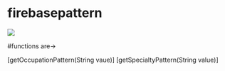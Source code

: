 # firebasepattern
[![](https://jitpack.io/v/raselkhan9560/firebasepattern.svg)](https://jitpack.io/#raselkhan9560/firebasepattern)

#functions are->

[getOccupationPattern(String vaue)]
[getSpecialtyPattern(String value)]
